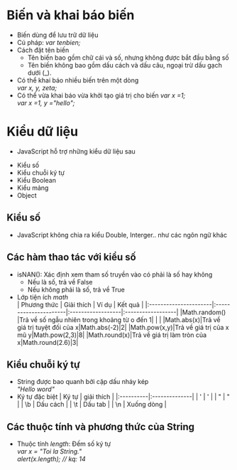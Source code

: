 # Biến và khai báo biến
- Biến dùng để lưu trữ dữ liệu
- Cú pháp: *var tenbien;*
- Cách đặt tên biến
	+ Tên biến bao gồm chữ cái và số, nhưng không được bắt  đầu bằng số
	+ Tên biến không bao gồm dấu cách và dấu câu, ngoại trừ dấu gạch dưới (_).
- Có thể khai báo nhiều biến trên một dòng\
	*var x, y, zeta;*
- Có thể vừa khai báo vừa khởi tạo giá trị cho biến
	*var x =1;*\
	*var x =1, y ="hello";*
# Kiểu dữ liệu
- JavaScript hỗ trợ những kiểu dữ liệu sau
 + Kiểu số
 + Kiểu chuỗi ký tự
 + Kiểu Boolean
 + Kiểu mảng
 + Object
## Kiểu số
- JavaScript không chia ra kiểu Double, Interger.. như các ngôn ngữ khác
## Các hàm thao tác với kiểu số
- isNAN(): Xác định xem tham số truyền vào có phải là số hay không
	+ Nếu là số, trả về False
	+ Nếu không phải là số, trả về True
- Lớp tiện ích *math*\
|		Phương thức		|		Giải thích		|		Ví dụ		|		Kết quả		|
|:----------------------|:----------------------|:------------------|:------------------|
|Math.random()			|Trả về số ngẫu nhiên trong khoảng từ o đến 1| | |
|Math.abs(x)|Trả về giá trị tuyệt đối của x|Math.abs(-2)|2|
|Math.pow(x,y)|Trả về giá trị của x mũ y|Math.pow(2,3)|8|
|Math.round(x)|Trả về giá trị làm tròn của x|Math.round(2.6)|3|
## Kiểu chuỗi ký tự
- String được bao quanh bởi cặp dấu nháy kép\
	*"Hello word"*
- Ký tự đặc biệt
|	Ký tự	|	giải thích	|
|:----------|:--------------|
|	\'		|	'			|
|	\"		|	"			|
|	\b		|	Dấu cách	|
|	\t		|	Dấu tab		|
|	\n		|	Xuống dòng	|
## Các thuộc tính và phương thức của String
- Thuộc tính *length*: Đếm số ký tự\
	*var x = "Toi la String."*\
	*alert(x.length); // kq: 14*
	


